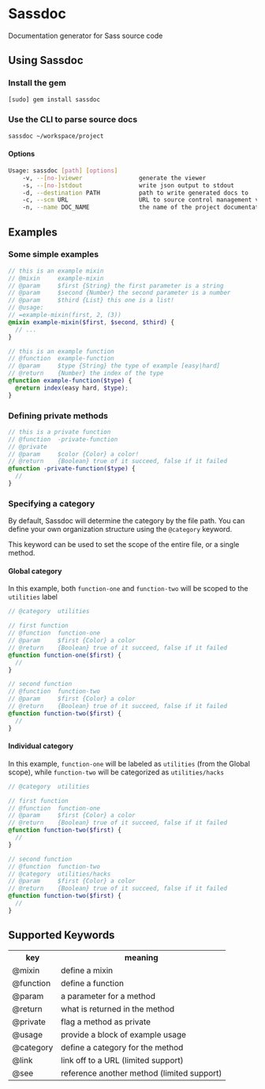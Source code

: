 # Sassdoc

Documentation generator for Sass source code

## Using Sassdoc

### Install the gem

```sh
[sudo] gem install sassdoc
```

### Use the CLI to parse source docs

```sh
sassdoc ~/workspace/project
```

#### Options

```sh
Usage: sassdoc [path] [options]
    -v, --[no-]viewer                generate the viewer
    -s, --[no-]stdout                write json output to stdout
    -d, --destination PATH           path to write generated docs to
    -c, --scm URL                    URL to source control management viewer
    -n, --name DOC_NAME              the name of the project documentation
```

## Examples

### Some simple examples

```scss
// this is an example mixin
// @mixin     example-mixin
// @param     $first {String} the first parameter is a string
// @param     $second {Number} the second parameter is a number
// @param     $third {List} this one is a list!
// @usage:
// =example-mixin(first, 2, (3))
@mixin example-mixin($first, $second, $third) {
  // ...
}
```

```scss
// this is an example function
// @function  example-function
// @param     $type {String} the type of example [easy|hard]
// @return    {Number} the index of the type
@function example-function($type) {
  @return index(easy hard, $type);
}
```

### Defining private methods

```scss
// this is a private function
// @function  -private-function
// @private
// @param     $color {Color} a color!
// @return    {Boolean} true of it succeed, false if it failed
@function -private-function($type) {
  //
}
```

### Specifying a category

By default, Sassdoc will determine the category by the file path. You can define your own organization structure using the `@category` keyword.

This keyword can be used to set the scope of the entire file, or a single method.

#### Global category

In this example, both `function-one` and `function-two` will be scoped to the `utilities` label

```scss
// @category  utilities

// first function
// @function  function-one
// @param     $first {Color} a color
// @return    {Boolean} true of it succeed, false if it failed
@function function-one($first) {
  //
}

// second function
// @function  function-two
// @param     $first {Color} a color
// @return    {Boolean} true of it succeed, false if it failed
@function function-two($first) {
  //
}
```

#### Individual category

In this example, `function-one` will be labeled as `utilities` (from the Global scope), while `function-two` will be categorized as `utilities/hacks`

```scss
// @category  utilities

// first function
// @function  function-one
// @param     $first {Color} a color
// @return    {Boolean} true of it succeed, false if it failed
@function function-two($first) {
  //
}

// second function
// @function  function-two
// @category  utilities/hacks
// @param     $first {Color} a color
// @return    {Boolean} true of it succeed, false if it failed
@function function-two($first) {
  //
}
```

## Supported Keywords

<table>
  <tr>
    <th>key</th>
    <th>meaning</th>
  </tr>
  <tr>
    <td>@mixin</td>
    <td>define a mixin</td>
  </tr>
  <tr>
    <td>@function</td>
    <td>define a function</td>
  </tr>
  <tr>
    <td>@param</td>
    <td>a parameter for a method</td>
  </tr>
  <tr>
    <td>@return</td>
    <td>what is returned in the method</td>
  </tr>
  <tr>
    <td>@private</td>
    <td>flag a method as private</td>
  </tr>
  <tr>
    <td>@usage</td>
    <td>provide a block of example usage</td>
  </tr>
  <tr>
    <td>@category</td>
    <td>define a category for the method</td>
  </tr>
  <tr>
    <td>@link</td>
    <td>link off to a URL (limited support)</td>
  </tr>
  <tr>
    <td>@see</td>
    <td>reference another method (limited support)</td>
  </tr>
</table>

